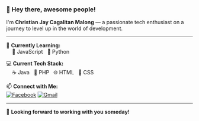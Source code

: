 ### 👋 Hey there, awesome people!

I'm **Christian Jay Cagalitan Malong** — a passionate tech enthusiast on a journey to level up in the world of development.

---

🌱 **Currently Learning:**  
&nbsp;&nbsp;&nbsp;&nbsp;📘 JavaScript &nbsp;&nbsp;🐍 Python

💻 **Current Tech Stack:**  
&nbsp;&nbsp;&nbsp;&nbsp;☕ Java &nbsp;&nbsp;🐘 PHP &nbsp;&nbsp;🌐 HTML &nbsp;&nbsp;🎨 CSS

📫 **Connect with Me:**  
[![Facebook](https://img.shields.io/badge/Facebook-1877F2?style=for-the-badge&logo=facebook&logoColor=white)](https://www.facebook.com/christian.malong.2024)
[![Gmail](https://img.shields.io/badge/Gmail-D14836?style=for-the-badge&logo=gmail&logoColor=white)](mailto:malong.christianjay.cagalitan@gmail.com)

---

🤝 **Looking forward to working with you someday!**
